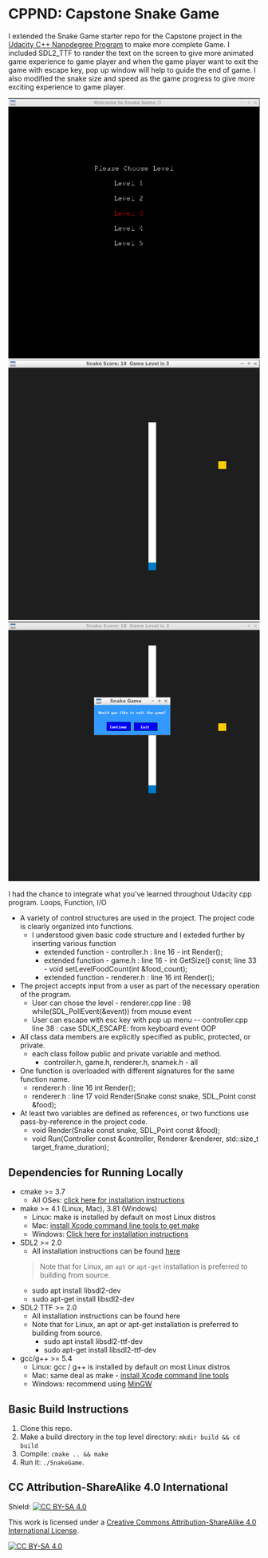 # CPPND: Capstone Snake Game

I extended the Snake Game starter repo for the Capstone project in the [Udacity C++ Nanodegree Program](https://www.udacity.com/course/c-plus-plus-nanodegree--nd213) to make more complete Game. I included SDL2_TTF to rander the text on the screen to give more animated game experience to game player and when the game player want to exit the game with escape key, pop up window will help to guide the end of game. I also modified the snake size and speed as the game progress to give more exciting experience to game player. 

<img src="Introduction.png"/>
<img src="Game.png"/>
<img src="Exit.png"/>

I had the chance to integrate what you've learned throughout Udacity cpp program.
Loops, Function, I/O
* A variety of control structures are used in the project. The project code is clearly organized into functions.
  * I understood given basic code structure and I exteded further by inserting various function
    * extended function - controller.h : line 16 - int Render(); 
    * extended function - game.h : line 16 - int GetSize() const; line 33 - void setLevelFoodCount(int &food_count); 
    * extended function - renderer.h : line 16 int Render();
* The project accepts input from a user as part of the necessary operation of the program.
  * User can chose the level - renderer.cpp line : 98 while(SDL_PollEvent(&event)) from mouse event
  * User can escape with esc key with pop up menu -- controller.cpp line 38 : case SDLK_ESCAPE: from keyboard event
OOP
* All class data members are explicitly specified as public, protected, or private.
  * each class follow public and private variable and method.
  	* controller.h, game.h, renderer.h, snamek.h - all 
* One function is overloaded with different signatures for the same function name.
  * renderer.h : line 16 int Render();
  * renderer.h : line 17 void Render(Snake const snake, SDL_Point const &food);
* At least two variables are defined as references, or two functions use pass-by-reference in the project code.
  * void Render(Snake const snake, SDL_Point const &food);
  * void Run(Controller const &controller, Renderer &renderer, std::size_t target_frame_duration);

## Dependencies for Running Locally
* cmake >= 3.7
  * All OSes: [click here for installation instructions](https://cmake.org/install/)
* make >= 4.1 (Linux, Mac), 3.81 (Windows)
  * Linux: make is installed by default on most Linux distros
  * Mac: [install Xcode command line tools to get make](https://developer.apple.com/xcode/features/)
  * Windows: [Click here for installation instructions](http://gnuwin32.sourceforge.net/packages/make.htm)
* SDL2 >= 2.0
  * All installation instructions can be found [here](https://wiki.libsdl.org/Installation)
  >Note that for Linux, an `apt` or `apt-get` installation is preferred to building from source. 
    * sudo apt install libsdl2-dev
    * sudo apt-get install libsdl2-dev
* SDL2 TTF >= 2.0
  * All installation instructions can be found here
  * Note that for Linux, an apt or apt-get installation is preferred to building from source.
    * sudo apt install libsdl2-ttf-dev
    * sudo apt-get install libsdl2-ttf-dev
* gcc/g++ >= 5.4
  * Linux: gcc / g++ is installed by default on most Linux distros
  * Mac: same deal as make - [install Xcode command line tools](https://developer.apple.com/xcode/features/)
  * Windows: recommend using [MinGW](http://www.mingw.org/)

## Basic Build Instructions

1. Clone this repo.
2. Make a build directory in the top level directory: `mkdir build && cd build`
3. Compile: `cmake .. && make`
4. Run it: `./SnakeGame`.


## CC Attribution-ShareAlike 4.0 International


Shield: [![CC BY-SA 4.0][cc-by-sa-shield]][cc-by-sa]

This work is licensed under a
[Creative Commons Attribution-ShareAlike 4.0 International License][cc-by-sa].

[![CC BY-SA 4.0][cc-by-sa-image]][cc-by-sa]

[cc-by-sa]: http://creativecommons.org/licenses/by-sa/4.0/
[cc-by-sa-image]: https://licensebuttons.net/l/by-sa/4.0/88x31.png
[cc-by-sa-shield]: https://img.shields.io/badge/License-CC%20BY--SA%204.0-lightgrey.svg
